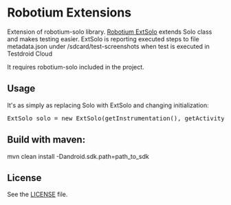 # Robotium Extensions

Extension of robotium-solo library. <a href="http://bitbar.com/robotium-extsolo-library-is-now-open-source/">Robotium ExtSolo</a> extends Solo class and makes testing easier.
ExtSolo is reporting executed steps to file metadata.json under /sdcard/test-screenshots 
when test is executed in Testdroid Cloud

It requires robotium-solo included in the project.

## Usage
It's as simply as replacing Solo with ExtSolo and changing initialization:

<pre>
ExtSolo solo = new ExtSolo(getInstrumentation(), getActivity(), this.getClass().getCanonicalName(), getName());
</pre>

## Build with maven:
mvn clean install -Dandroid.sdk.path=path_to_sdk

## License

See the [LICENSE](LICENSE) file.
